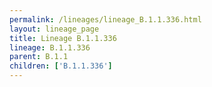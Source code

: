 ```yaml
---
permalink: /lineages/lineage_B.1.1.336.html
layout: lineage_page
title: Lineage B.1.1.336
lineage: B.1.1.336
parent: B.1.1
children: ['B.1.1.336']
---
```


